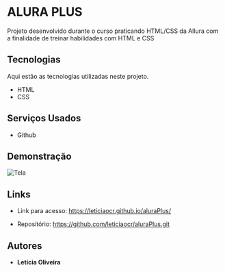 # ALURA PLUS
Projeto desenvolvido durante o curso praticando HTML/CSS da Allura com a finalidade de treinar habilidades com HTML e CSS

## Tecnologias

Aqui estão as tecnologias utilizadas neste projeto.

* HTML
* CSS 

## Serviços Usados

* Github


## Demonstração 



![Tela](https://github.com/leticiaocr/aluraPlus/blob/main/assets/aluraPlus.gif)




## Links
  - Link para acesso: https://leticiaocr.github.io/aluraPlus/
  
  - Repositório: https://github.com/leticiaocr/aluraPlus.git

  ## Autores

  * **Letícia Oliveira** 

